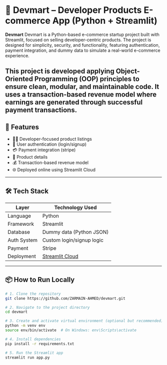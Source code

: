 
# 🛒 Devmart – Developer Products E-commerce App (Python + Streamlit)

**Devmart** 
Devmart is a Python-based e-commerce startup project built with Streamlit, focused on selling developer-centric products. The project is designed for simplicity, security, and functionality, featuring authentication, payment integration, and dummy data to simulate a real-world e-commerce experience.

This project is developed applying **Object-Oriented Programming (OOP) principles** to ensure clean, modular, and maintainable code. It uses a **transaction-based revenue model** where earnings are generated through successful payment transactions.
---

## 🚀 Features

- 🧑‍💻 Developer-focused product listings
- 🔐 User authentication (login/signup)
- 💳 Payment integration (stripe)
- 📂 Product details 
- 💰 Transaction-based revenue model
- 🌐 Deployed online using Streamlit Cloud

---

## 🛠️ Tech Stack

| Layer         | Technology Used           |
|---------------|----------------------------|
| Language      | Python                     |
| Framework     | Streamlit                  |
| Database      | Dummy data (Python JSON) |
| Auth System   | Custom login/signup logic  |
| Payment       | Stripe  |
| Deployment    | [Streamlit Cloud](https://streamlit.io/cloud) |

---

## 📦 How to Run Locally

```bash
# 1. Clone the repository
git clone https://github.com/ZARMAIN-AHMED/devmart.git

# 2. Navigate to the project directory
cd devmart

# 3. Create and activate virtual environment (optional but recommended)
python -m venv env
source env/bin/activate  # On Windows: env\Scripts\activate

# 4. Install dependencies
pip install -r requirements.txt

# 5. Run the Streamlit app
streamlit run app.py


